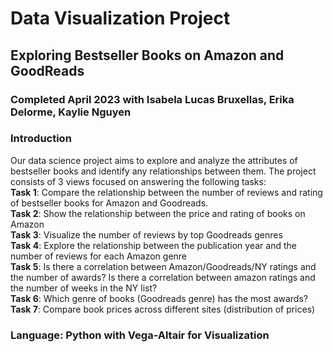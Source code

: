 # Data Visualization Project
## Exploring Bestseller Books on Amazon and GoodReads
### Completed April 2023 with Isabela Lucas Bruxellas, Erika Delorme, Kaylie Nguyen
### Introduction
Our data science project aims to explore and analyze the attributes of bestseller books and 
identify any relationships between them. The project consists of 3 views focused on answering 
the following tasks:  
**Task 1**: Compare the relationship between the number of reviews and rating of bestseller books for Amazon and Goodreads.   
**Task 2**: Show the relationship between the price and rating of books on Amazon  
**Task 3**: Visualize the number of reviews by top Goodreads genres   
**Task 4**: Explore the relationship between the publication year and the number of reviews for each Amazon genre   
**Task 5**: Is there a correlation between Amazon/Goodreads/NY ratings and the number of awards? 
Is there a correlation between amazon ratings and the number of weeks in the NY list?  
**Task 6**: Which genre of books (Goodreads genre) has the most awards?  
**Task 7**: Compare book prices across different sites (distribution of prices)   

### Language: Python with Vega-Altair for Visualization
